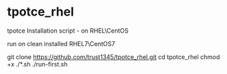 # tpotce_rhel
tpotce Installation script -  on RHEL\CentOS 

run on clean installed RHEL7\CentOS7


git clone https://github.com/trust1345/tpotce_rhel.git
cd tpotce_rhel
chmod +x ./*.sh
./run-first.sh

